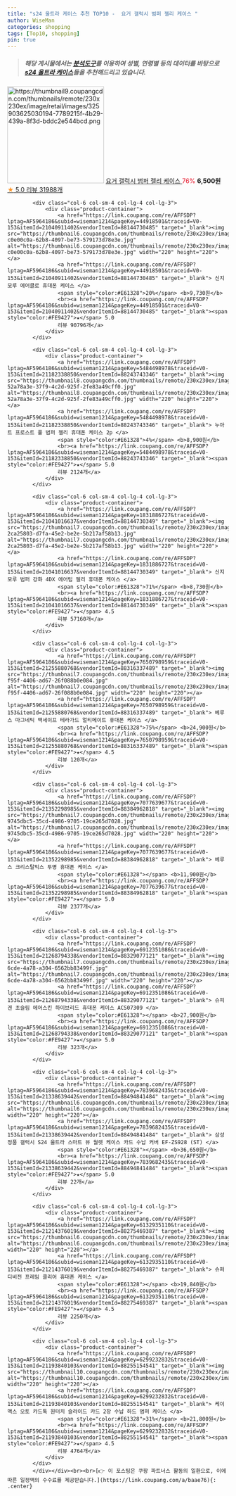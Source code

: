 ```yaml
---
title: "s24 울트라 케이스 추천 TOP10 -  요거 갤럭시 범퍼 젤리 케이스 "
author: WiseMan
categories: shopping
tags: [Top10, shopping]
pin: true
---
```


> ##### 해당 게시물에서는 [**분석도구**](https://itemscout.io/)를 이용하여 **성별**, **연령별** 등의 데이터를 바탕으로 [**s24 울트라 케이스**](https://link.coupang.com/a/baae76)들을 추천해드리고 있습니다.
<div class="container"><div class="row">
            <div class="col-6 col-sm-4 col-lg-4 col-lg-3">
                <div class="product-container">
                    <a href="https://link.coupang.com/re/AFFSDP?lptag=AF5964186&subid=wiseman1214&pageKey=1750127231&traceid=V0-153&itemId=21194378886&vendorItemId=88255687668" target="_blank"><img src="https://thumbnail9.coupangcdn.com/thumbnails/remote/230x230ex/image/retail/images/325903625030194-7789215f-4b29-439a-8f3d-bddc2e544bcd.png" alt="https://thumbnail9.coupangcdn.com/thumbnails/remote/230x230ex/image/retail/images/325903625030194-7789215f-4b29-439a-8f3d-bddc2e544bcd.png" width="220" height="220"></a>
                    <a href="https://link.coupang.com/re/AFFSDP?lptag=AF5964186&subid=wiseman1214&pageKey=1750127231&traceid=V0-153&itemId=21194378886&vendorItemId=88255687668" target="_blank"> 요거 갤럭시 범퍼 젤리 케이스 </a>
                    <span style="color:#E61328">76%</span> <b>6,500원</b>
                    <br><a href="https://link.coupang.com/re/AFFSDP?lptag=AF5964186&subid=wiseman1214&pageKey=1750127231&traceid=V0-153&itemId=21194378886&vendorItemId=88255687668" target="_blank"><span style="color:#FE9427">★</span> 5.0
                    리뷰 31988개</a>
                </div>
            </div>
            
            <div class="col-6 col-sm-4 col-lg-4 col-lg-3">
                <div class="product-container">
                    <a href="https://link.coupang.com/re/AFFSDP?lptag=AF5964186&subid=wiseman1214&pageKey=44918501&traceid=V0-153&itemId=21040911402&vendorItemId=88144730485" target="_blank"><img src="https://thumbnail6.coupangcdn.com/thumbnails/remote/230x230ex/image/retail/images/390877410413288-c0e00c0a-62b8-4097-be73-579173d78e3e.jpg" alt="https://thumbnail6.coupangcdn.com/thumbnails/remote/230x230ex/image/retail/images/390877410413288-c0e00c0a-62b8-4097-be73-579173d78e3e.jpg" width="220" height="220"></a>
                    <a href="https://link.coupang.com/re/AFFSDP?lptag=AF5964186&subid=wiseman1214&pageKey=44918501&traceid=V0-153&itemId=21040911402&vendorItemId=88144730485" target="_blank"> 신지모루 에어클로 휴대폰 케이스 </a>
                    <span style="color:#E61328">20%</span> <b>9,730원</b>
                    <br><a href="https://link.coupang.com/re/AFFSDP?lptag=AF5964186&subid=wiseman1214&pageKey=44918501&traceid=V0-153&itemId=21040911402&vendorItemId=88144730485" target="_blank"><span style="color:#FE9427">★</span> 5.0
                    리뷰 90796개</a>
                </div>
            </div>
            
            <div class="col-6 col-sm-4 col-lg-4 col-lg-3">
                <div class="product-container">
                    <a href="https://link.coupang.com/re/AFFSDP?lptag=AF5964186&subid=wiseman1214&pageKey=5484498978&traceid=V0-153&itemId=21182338850&vendorItemId=88243743346" target="_blank"><img src="https://thumbnail8.coupangcdn.com/thumbnails/remote/230x230ex/image/retail/images/3247192444969944-52a78a3e-37f9-4c2d-925f-2fe83a49cff0.jpg" alt="https://thumbnail8.coupangcdn.com/thumbnails/remote/230x230ex/image/retail/images/3247192444969944-52a78a3e-37f9-4c2d-925f-2fe83a49cff0.jpg" width="220" height="220"></a>
                    <a href="https://link.coupang.com/re/AFFSDP?lptag=AF5964186&subid=wiseman1214&pageKey=5484498978&traceid=V0-153&itemId=21182338850&vendorItemId=88243743346" target="_blank"> 누아트 프로스트 풀 범퍼 젤리 휴대폰 케이스 2p </a>
                    <span style="color:#E61328">4%</span> <b>8,900원</b>
                    <br><a href="https://link.coupang.com/re/AFFSDP?lptag=AF5964186&subid=wiseman1214&pageKey=5484498978&traceid=V0-153&itemId=21182338850&vendorItemId=88243743346" target="_blank"><span style="color:#FE9427">★</span> 5.0
                    리뷰 2124개</a>
                </div>
            </div>
            
            <div class="col-6 col-sm-4 col-lg-4 col-lg-3">
                <div class="product-container">
                    <a href="https://link.coupang.com/re/AFFSDP?lptag=AF5964186&subid=wiseman1214&pageKey=1831886727&traceid=V0-153&itemId=21041016637&vendorItemId=88144730349" target="_blank"><img src="https://thumbnail7.coupangcdn.com/thumbnails/remote/230x230ex/image/retail/images/390780796760654-2ca25803-d7fa-45e2-be2e-5b217af58b13.jpg" alt="https://thumbnail7.coupangcdn.com/thumbnails/remote/230x230ex/image/retail/images/390780796760654-2ca25803-d7fa-45e2-be2e-5b217af58b13.jpg" width="220" height="220"></a>
                    <a href="https://link.coupang.com/re/AFFSDP?lptag=AF5964186&subid=wiseman1214&pageKey=1831886727&traceid=V0-153&itemId=21041016637&vendorItemId=88144730349" target="_blank"> 신지모루 범퍼 강화 4DX 에어팁 젤리 휴대폰 케이스 </a>
                    <span style="color:#E61328">71%</span> <b>8,730원</b>
                    <br><a href="https://link.coupang.com/re/AFFSDP?lptag=AF5964186&subid=wiseman1214&pageKey=1831886727&traceid=V0-153&itemId=21041016637&vendorItemId=88144730349" target="_blank"><span style="color:#FE9427">★</span> 4.5
                    리뷰 57160개</a>
                </div>
            </div>
            
            <div class="col-6 col-sm-4 col-lg-4 col-lg-3">
                <div class="product-container">
                    <a href="https://link.coupang.com/re/AFFSDP?lptag=AF5964186&subid=wiseman1214&pageKey=7650798959&traceid=V0-153&itemId=21255880768&vendorItemId=88316337489" target="_blank"><img src="https://thumbnail7.coupangcdn.com/thumbnails/remote/230x230ex/image/retail/images/2024/01/09/10/6/9a08f854-f95f-4406-ad67-26f088b0e084.jpg" alt="https://thumbnail7.coupangcdn.com/thumbnails/remote/230x230ex/image/retail/images/2024/01/09/10/6/9a08f854-f95f-4406-ad67-26f088b0e084.jpg" width="220" height="220"></a>
                    <a href="https://link.coupang.com/re/AFFSDP?lptag=AF5964186&subid=wiseman1214&pageKey=7650798959&traceid=V0-153&itemId=21255880768&vendorItemId=88316337489" target="_blank"> 베루스 마그네틱 맥세이프 테라가드 얼티메이트 휴대폰 케이스 </a>
                    <span style="color:#E61328">75%</span> <b>24,900원</b>
                    <br><a href="https://link.coupang.com/re/AFFSDP?lptag=AF5964186&subid=wiseman1214&pageKey=7650798959&traceid=V0-153&itemId=21255880768&vendorItemId=88316337489" target="_blank"><span style="color:#FE9427">★</span> 4.5
                    리뷰 120개</a>
                </div>
            </div>
            
            <div class="col-6 col-sm-4 col-lg-4 col-lg-3">
                <div class="product-container">
                    <a href="https://link.coupang.com/re/AFFSDP?lptag=AF5964186&subid=wiseman1214&pageKey=7077639677&traceid=V0-153&itemId=21352298985&vendorItemId=88384962818" target="_blank"><img src="https://thumbnail7.coupangcdn.com/thumbnails/remote/230x230ex/image/retail/images/2595471620915618-9745dbc5-35cd-4986-9705-19ce265d7028.jpg" alt="https://thumbnail7.coupangcdn.com/thumbnails/remote/230x230ex/image/retail/images/2595471620915618-9745dbc5-35cd-4986-9705-19ce265d7028.jpg" width="220" height="220"></a>
                    <a href="https://link.coupang.com/re/AFFSDP?lptag=AF5964186&subid=wiseman1214&pageKey=7077639677&traceid=V0-153&itemId=21352298985&vendorItemId=88384962818" target="_blank"> 베루스 크리스탈믹스 투명 휴대폰 케이스 </a>
                    <span style="color:#E61328"></span> <b>11,900원</b>
                    <br><a href="https://link.coupang.com/re/AFFSDP?lptag=AF5964186&subid=wiseman1214&pageKey=7077639677&traceid=V0-153&itemId=21352298985&vendorItemId=88384962818" target="_blank"><span style="color:#FE9427">★</span> 5.0
                    리뷰 2377개</a>
                </div>
            </div>
            
            <div class="col-6 col-sm-4 col-lg-4 col-lg-3">
                <div class="product-container">
                    <a href="https://link.coupang.com/re/AFFSDP?lptag=AF5964186&subid=wiseman1214&pageKey=6912351086&traceid=V0-153&itemId=21268794338&vendorItemId=88329077121" target="_blank"><img src="https://thumbnail7.coupangcdn.com/thumbnails/remote/230x230ex/image/retail/images/2024/01/10/9/1/f4422b9e-6cde-4a78-a304-6562bb83499f.jpg" alt="https://thumbnail7.coupangcdn.com/thumbnails/remote/230x230ex/image/retail/images/2024/01/10/9/1/f4422b9e-6cde-4a78-a304-6562bb83499f.jpg" width="220" height="220"></a>
                    <a href="https://link.coupang.com/re/AFFSDP?lptag=AF5964186&subid=wiseman1214&pageKey=6912351086&traceid=V0-153&itemId=21268794338&vendorItemId=88329077121" target="_blank"> 슈피겐 초슬림 에어스킨 하이브리드 휴대폰 케이스 ACS07309 </a>
                    <span style="color:#E61328"></span> <b>27,900원</b>
                    <br><a href="https://link.coupang.com/re/AFFSDP?lptag=AF5964186&subid=wiseman1214&pageKey=6912351086&traceid=V0-153&itemId=21268794338&vendorItemId=88329077121" target="_blank"><span style="color:#FE9427">★</span> 5.0
                    리뷰 323개</a>
                </div>
            </div>
            
            <div class="col-6 col-sm-4 col-lg-4 col-lg-3">
                <div class="product-container">
                    <a href="https://link.coupang.com/re/AFFSDP?lptag=AF5964186&subid=wiseman1214&pageKey=7839682435&traceid=V0-153&itemId=21338639442&vendorItemId=88494841484" target="_blank"><img src="https://thumbnail6.coupangcdn.com/thumbnails/remote/230x230ex/image/vendor_inventory/e256/df81ccec2f5471a2f287e5424ddd19da668faaa3a8a49f177924ea6c9133.jpg" alt="https://thumbnail6.coupangcdn.com/thumbnails/remote/230x230ex/image/vendor_inventory/e256/df81ccec2f5471a2f287e5424ddd19da668faaa3a8a49f177924ea6c9133.jpg" width="220" height="220"></a>
                    <a href="https://link.coupang.com/re/AFFSDP?lptag=AF5964186&subid=wiseman1214&pageKey=7839682435&traceid=V0-153&itemId=21338639442&vendorItemId=88494841484" target="_blank"> 삼성 정품 갤럭시 S24 울트라 스마트 뷰 월렛 케이스 카드 수납 커버 EF-ZS928 (ST) </a>
                    <span style="color:#E61328"></span> <b>36,650원</b>
                    <br><a href="https://link.coupang.com/re/AFFSDP?lptag=AF5964186&subid=wiseman1214&pageKey=7839682435&traceid=V0-153&itemId=21338639442&vendorItemId=88494841484" target="_blank"><span style="color:#FE9427">★</span> 5.0
                    리뷰 22개</a>
                </div>
            </div>
            
            <div class="col-6 col-sm-4 col-lg-4 col-lg-3">
                <div class="product-container">
                    <a href="https://link.coupang.com/re/AFFSDP?lptag=AF5964186&subid=wiseman1214&pageKey=6132935110&traceid=V0-153&itemId=21214376019&vendorItemId=88275469387" target="_blank"><img src="https://thumbnail6.coupangcdn.com/thumbnails/remote/230x230ex/image/vendor_inventory/88cf/b37ad3b3a10b255d47294dfbec708db1921299085a1a4dae1c79f7a3f416.jpg" alt="https://thumbnail6.coupangcdn.com/thumbnails/remote/230x230ex/image/vendor_inventory/88cf/b37ad3b3a10b255d47294dfbec708db1921299085a1a4dae1c79f7a3f416.jpg" width="220" height="220"></a>
                    <a href="https://link.coupang.com/re/AFFSDP?lptag=AF5964186&subid=wiseman1214&pageKey=6132935110&traceid=V0-153&itemId=21214376019&vendorItemId=88275469387" target="_blank"> 슈퍼디비전 프레임 클리어 휴대폰 케이스 </a>
                    <span style="color:#E61328"></span> <b>19,840원</b>
                    <br><a href="https://link.coupang.com/re/AFFSDP?lptag=AF5964186&subid=wiseman1214&pageKey=6132935110&traceid=V0-153&itemId=21214376019&vendorItemId=88275469387" target="_blank"><span style="color:#FE9427">★</span> 4.5
                    리뷰 2250개</a>
                </div>
            </div>
            
            <div class="col-6 col-sm-4 col-lg-4 col-lg-3">
                <div class="product-container">
                    <a href="https://link.coupang.com/re/AFFSDP?lptag=AF5964186&subid=wiseman1214&pageKey=6299232832&traceid=V0-153&itemId=21193840103&vendorItemId=88255154541" target="_blank"><img src="https://thumbnail10.coupangcdn.com/thumbnails/remote/230x230ex/image/vendor_inventory/86d5/39818a8f709412f8382cd875751b91388d3b79b2fd25dbe732a994ebf4f3.jpg" alt="https://thumbnail10.coupangcdn.com/thumbnails/remote/230x230ex/image/vendor_inventory/86d5/39818a8f709412f8382cd875751b91388d3b79b2fd25dbe732a994ebf4f3.jpg" width="220" height="220"></a>
                    <a href="https://link.coupang.com/re/AFFSDP?lptag=AF5964186&subid=wiseman1214&pageKey=6299232832&traceid=V0-153&itemId=21193840103&vendorItemId=88255154541" target="_blank"> 케이맥스 오토 카드톡 원터치 슬라이드 카드 2장 수납 하드 범퍼 케이스 </a>
                    <span style="color:#E61328">31%</span> <b>21,800원</b>
                    <br><a href="https://link.coupang.com/re/AFFSDP?lptag=AF5964186&subid=wiseman1214&pageKey=6299232832&traceid=V0-153&itemId=21193840103&vendorItemId=88255154541" target="_blank"><span style="color:#FE9427">★</span> 4.5
                    리뷰 4764개</a>
                </div>
            </div>
            </div></div><br><br>[👉 이 포스팅은 쿠팡 파트너스 활동의 일환으로, 이에 따른 일정액의 수수료를 제공받습니다.](https://link.coupang.com/a/baae76){: .center}